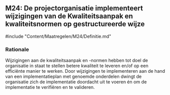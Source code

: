 ## M24: De projectorganisatie implementeert wijzigingen van de Kwaliteitsaanpak en kwaliteitsnormen op gestructureerde wijze

#include "Content/Maatregelen/M24/Definitie.md"

### Rationale

Wijzigingen aan de kwaliteitsaanpak en -normen hebben tot doel de organisatie in staat te stellen betere kwaliteit te leveren en/of op een efficiënte manier te werken. Door wijzigingen te implementeren aan de hand van een implementatieplan met genoemde onderdelen dwingt de organisatie zich de implementatie doordacht uit te voeren én om de implementatie te verifiëren en te valideren.
